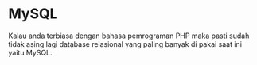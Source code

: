 # MySQL

Kalau anda terbiasa dengan bahasa pemrograman PHP maka pasti sudah tidak asing lagi database relasional yang paling banyak di pakai saat ini yaitu MySQL.





